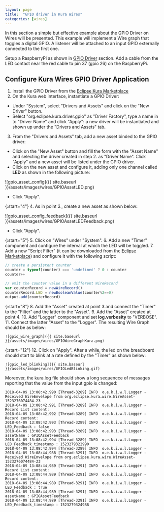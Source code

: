```yaml
---
layout: page
title:  "GPIO driver in Kura Wires"
categories: [wires]
---
```


In this section a simple but effective example about the GPIO Driver on Wires will be presented. This example will implement a Wire graph that toggles a digital GPIO. A listener will be attached to an input GPIO externally connected to the first one.

Setup a RaspberryPi as shown in [GPIO Driver](../devices/1-gpio-driver.html#drive-a-led-using-the-gpio-driver) section. Add a cable from the LED contact near the red cable to pin 37 (gpio 26) on the RaspberryPi.

## Configure Kura Wires GPIO Driver Application

1. Install the GPIO Driver from the [Eclipse Kura Marketplace](https://marketplace.eclipse.org/content/???)
2. On the Kura web interface, instantiate a GPIO Driver:
  * Under "System", select "Drivers and Assets" and click on the "New Driver" button.
  * Select "org.eclipse.kura.driver.gpio" as "Driver Factory", type a name in to "Driver Name" and click "Apply": a new driver will be instantiated and shown up under the "Drivers and Assets" tab.
3. From the "Drivers and Assets" tab, add a new asset binded to the GPIO driver:
  * Click on the "New Asset" button and fill the form with the "Asset Name" and selecting the driver created in step 2. as "Driver Name". Click "Apply" and a new asset will be listed under the GPIO driver.
  * Click on the new asset and configure it, adding only one channel called **LED** as shown in the following picture:

  ![gpio_asset_config]({{ site.baseurl }}/assets/images/wires/GPIOAssetLED.png)

  * Click "Apply".

{:start="4"}
4. As in point 3., create a new asset as shown below:

  ![gpio_asset_config_feedback]({{ site.baseurl }}/assets/images/wires/GPIOAssetLEDFeedback.png)

  * Click "Apply".

{:start="5"}
5. Click on "Wires" under "System".
6. Add a new "Timer" component and configure the interval at which the LED will be toggled.
7. Add a new "Script Filter" (it can be downloaded from the [Eclipse Marketplace](https://marketplace.eclipse.org/content/wires-script-filter-kura)) and configure it with the following script:

```javascript
// create a persistent counter
counter = typeof(counter) === 'undefined' ? 0 : counter
counter++

// emit the counter value in a different WireRecord
var counterRecord = newWireRecord()
counterRecord.LED = newBooleanValue(counter%2==0)
output.add(counterRecord)
```

{:start="8"}
8. Add the "Asset" created at point 3 and connect the "Timer" to the "Filter" and the latter to the "Asset".
9. Add the "Asset" created at point 4.
10. Add "Logger" component and set **log.verbosity** to "VERBOSE".
11. Connect the latter "Asset" to the "Logger". The resulting Wire Graph should be as below:

    ![gpio_wire_graph]({{ site.baseurl }}/assets/images/wires/GPIOWireGraphKura.png)

{:start="12"}
12. Click on "Apply". After a while, the led on the breadboard should start to blink at a rate defined by the "Timer" as shown below:

    ![gpio_led_blinking]({{ site.baseurl }}/assets/images/wires/GPIOLedBlinking.gif)

Moreover, the kura.log file should show a long sequencce of messages reporting that the value from the input gpio is changed:

```
2018-04-09 13:08:42,990 [Thread-3289] INFO  o.e.k.i.w.l.Logger - Received WireEnvelope from org.eclipse.kura.wire.WireAsset-1523276074484-23
2018-04-09 13:08:42,991 [Thread-3289] INFO  o.e.k.i.w.l.Logger - Record List content: 
2018-04-09 13:08:42,992 [Thread-3289] INFO  o.e.k.i.w.l.Logger -   Record content: 
2018-04-09 13:08:42,993 [Thread-3289] INFO  o.e.k.i.w.l.Logger -     LED_Feedback : false
2018-04-09 13:08:42,993 [Thread-3289] INFO  o.e.k.i.w.l.Logger -     assetName : GPIOAssetFeedback
2018-04-09 13:08:42,994 [Thread-3289] INFO  o.e.k.i.w.l.Logger -     LED_Feedback_timestamp : 1523279322990
2018-04-09 13:08:42,994 [Thread-3289] INFO  o.e.k.i.w.l.Logger - 
2018-04-09 13:08:44,988 [Thread-3291] INFO  o.e.k.i.w.l.Logger - Received WireEnvelope from org.eclipse.kura.wire.WireAsset-1523276074484-23
2018-04-09 13:08:44,989 [Thread-3291] INFO  o.e.k.i.w.l.Logger - Record List content: 
2018-04-09 13:08:44,989 [Thread-3291] INFO  o.e.k.i.w.l.Logger -   Record content: 
2018-04-09 13:08:44,989 [Thread-3291] INFO  o.e.k.i.w.l.Logger -     LED_Feedback : true
2018-04-09 13:08:44,989 [Thread-3291] INFO  o.e.k.i.w.l.Logger -     assetName : GPIOAssetFeedback
2018-04-09 13:08:44,989 [Thread-3291] INFO  o.e.k.i.w.l.Logger -     LED_Feedback_timestamp : 1523279324988
```


